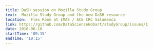 ```yaml
---
title: DaSH session on Mozilla Study Group 
text:  Mozilla Study Group and the new DaSH resource 
location:  Flex Room at IMAS / ACE CRC Salamanca
link: https://github.com/DataScienceHobart/studyGroup/issues/1
date: 2016-06-10
startTime: '09:15'
endTime: '10:15'
---
```

